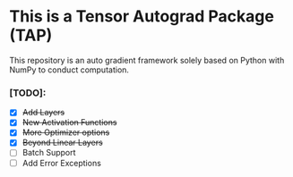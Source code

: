 # This is a Tensor Autograd Package (TAP)
This repository is an auto gradient framework solely based on Python with 
NumPy to conduct computation.  
    
### [TODO]:
- [x] ~~Add Layers~~
- [x] ~~New Activation Functions~~
- [x] ~~More Optimizer options~~
- [x] ~~Beyond Linear Layers~~
- [ ] Batch Support
- [ ] Add Error Exceptions